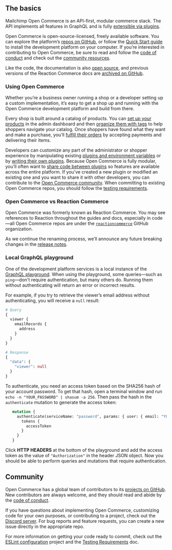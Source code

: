 ## The basics

Mailchimp Open Commerce is an API-first, modular commerce stack. The API implements all features in GraphQL and is fully [extensible via plugins](/open-commerce/guides/build-api-plugin/).

Open Commerce is open-source-licensed, freely available software. You can explore the platform’s [repos on GitHub](https://github.com/reactioncommerce), or follow the [Quick Start guide](/open-commerce/guides/quick-start/) to install the development platform on your computer. If you’re interested in contributing to Open Commerce, be sure to read and follow the [code of conduct](https://github.com/reactioncommerce/reaction-docs/blob/trunk/public-docs/code-of-conduct.md/) and check out the [community resources](#community).

Like the code, the documentation is also [open source](https://github.com/reactioncommerce/docs), and previous versions of the Reaction Commerce docs are [archived on GitHub](https://github.com/reactioncommerce/reaction-docs).

### Using Open Commerce

Whether you’re a business owner running a shop or a developer setting up a custom implementation, it’s easy to get a shop up and running with the Open Commerce development platform and build from there.

Every shop is built around a catalog of products. You can [set up your products](/open-commerce/docs/creating-organizing-products/) in the admin dashboard and then [organize them with tags](/open-commerce/docs/tags-navigation/) to help shoppers navigate your catalog. Once shoppers have found what they want and make a purchase, you’ll [fulfill their orders](/open-commerce/docs/fulfilling-orders/) by accepting payments and delivering their items.

Developers can customize any part of the administrator or shopper experience by manipulating existing [plugins and environment variables](/open-commerce/docs/plugins-environment-variables/) or by [writing their own plugins](/open-commerce/guides/build-api-plugin/). Because Open Commerce is fully modular, you’ll often want to [share code between plugins](/open-commerce/docs/sharing-code-between-plugins/) so features are available across the entire platform. If you’ve created a new plugin or modified an existing one and you want to share it with other developers, you can contribute to the [Open Commerce community](#community). When committing to existing Open Commerce repos, you should follow the [testing requirements](/open-commerce/docs/testing-requirements/).

### Open Commerce vs Reaction Commerce

Open Commerce was formerly known as Reaction Commerce. You may see references to Reaction throughout the guides and docs, especially in code—all Open Commerce repos are under the [`reactioncommerce`](https://github.com/reactioncommerce) GitHub organization.

As we continue the renaming process, we’ll announce any future breaking changes in the [release notes](/release-notes/?filter=open-commerce).

### Local GraphQL playground

One of the development platform services is a local instance of the [GraphQL playground](/open-commerce/playground/). When using the playground, some queries—such as `ping`—don't require authentication, but many others do. Running them without authenticating will return an error or incorrect results. 

For example, if you try to retrieve the viewer’s email address without authenticating, you will receive a `null` result:

```graphql
# Query
{
  viewer {
    emailRecords {
      address
    }
  }
}

# Response
{
  "data": {
    "viewer": null
  }
}
```

To authenticate, you need an access token based on the SHA256 hash of your account password. To get that hash, open a terminal window and run `echo -n "YOUR_PASSWORD" | shasum -a 256`. Then pass the hash in the `authenticate` mutation to generate the access token:

 ```graphql
    mutation {
      authenticate(serviceName: "password", params: { user: { email: "YOUR_EMAIL_ADDRESS"}, password: "YOUR_HASHED_PASSWORD" }) {
        tokens {
          accessToken
        }
      }
    }
 ```

Click **HTTP HEADERS** at the bottom of the playground and add the access token as the value of `"Authorization"` in the header JSON object. Now you should be able to perform queries and mutations that require authentication.

## Community

Open Commerce has a global team of contributors to its [projects on GitHub](https://github.com/reactioncommerce). New contributors are always welcome, and they should read and abide by the [code of conduct](https://github.com/reactioncommerce/reaction-docs/blob/trunk/public-docs/code-of-conduct.md/).

If you have questions about implementing Open Commerce, customizing code for your own purposes, or contributing to a project, check out the [Discord server](https://discord.gg/Bwm63tBcQY). For bug reports and feature requests, you can create a new issue directly in the appropriate repo.

For more information on getting your code ready to commit, check out the [ESLint configuration](https://github.com/reactioncommerce/reaction-eslint-config) project and the [Testing Requirements](/open-commerce/docs/testing-requirements/) doc.
